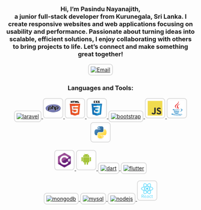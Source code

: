 
<h3 align="center">Hi, I’m Pasindu Nayanajith,<br> a junior full-stack developer from Kurunegala, Sri Lanka. I create responsive websites and web applications focusing on usability and performance. Passionate about turning ideas into scalable, efficient solutions, I enjoy collaborating with others to bring projects to life. Let’s connect and make something great together!</h3>



<p align="center">
    <a href="mailto:rmnpasindu@gmail.com" target="_blank" rel="noreferrer">
        <img src="https://ssl.gstatic.com/ui/v1/icons/mail/rfr/logo_gmail_lockup_default_1x_r5.png" alt="Email" width="100" height="50" style="border: 2px solid #ddd; border-radius: 8px; padding: 5px;"/>
    </a>
</p>

<h3 align="center">Languages and Tools:</h3>
<p align="center"> 
    <a href="https://laravel.com/" target="_blank" rel="noreferrer">
        <img src="https://github.com/Scar1109/skill-icons/blob/main/icons/Laravel-Light.svg" alt="laravel" width="40" height="40" style="border: 2px solid #ddd; border-radius: 8px; padding: 5px;"/>
    </a>
    <a href="https://www.php.net" target="_blank" rel="noreferrer">
        <img src="https://raw.githubusercontent.com/devicons/devicon/master/icons/php/php-original.svg" alt="php" width="40" height="40" style="border: 2px solid #ddd; border-radius: 8px; padding: 5px;"/>
    </a>
    <a href="https://www.w3.org/html/" target="_blank" rel="noreferrer">
        <img src="https://raw.githubusercontent.com/devicons/devicon/master/icons/html5/html5-original-wordmark.svg" alt="html5" width="40" height="40" style="border: 2px solid #ddd; border-radius: 8px; padding: 5px;"/>
    </a>
    <a href="https://www.w3schools.com/css/" target="_blank" rel="noreferrer">
        <img src="https://raw.githubusercontent.com/devicons/devicon/master/icons/css3/css3-original-wordmark.svg" alt="css3" width="40" height="40" style="border: 2px solid #ddd; border-radius: 8px; padding: 5px;"/>
    </a>
    <a href="https://getbootstrap.com" target="_blank" rel="noreferrer">
        <img src="https://github.com/Scar1109/skill-icons/blob/main/icons/Bootstrap.svg" alt="bootstrap" width="40" height="40" style="border: 2px solid #ddd; border-radius: 8px; padding: 5px;"/>
    </a>
    <a href="https://developer.mozilla.org/en-US/docs/Web/JavaScript" target="_blank" rel="noreferrer">
        <img src="https://raw.githubusercontent.com/devicons/devicon/master/icons/javascript/javascript-original.svg" alt="javascript" width="40" height="40" style="border: 2px solid #ddd; border-radius: 8px; padding: 5px;"/>
    </a>
    <a href="https://www.java.com" target="_blank" rel="noreferrer">
        <img src="https://raw.githubusercontent.com/devicons/devicon/master/icons/java/java-original.svg" alt="java" width="40" height="40" style="border: 2px solid #ddd; border-radius: 8px; padding: 5px;"/>
    </a>
    <a href="https://www.python.org" target="_blank" rel="noreferrer">
        <img src="https://raw.githubusercontent.com/devicons/devicon/master/icons/python/python-original.svg" alt="python" width="40" height="40" style="border: 2px solid #ddd; border-radius: 8px; padding: 5px;"/>
    </a>
    <br><br>
    <a href="https://www.w3schools.com/cs/" target="_blank" rel="noreferrer">
        <img src="https://raw.githubusercontent.com/devicons/devicon/master/icons/csharp/csharp-original.svg" alt="csharp" width="40" height="40" style="border: 2px solid #ddd; border-radius: 8px; padding: 5px;"/>
    </a>
    <a href="https://developer.android.com" target="_blank" rel="noreferrer">
        <img src="https://raw.githubusercontent.com/devicons/devicon/master/icons/android/android-original-wordmark.svg" alt="android" width="40" height="40" style="border: 2px solid #ddd; border-radius: 8px; padding: 5px;"/>
    </a>
    <a href="https://dart.dev" target="_blank" rel="noreferrer">
        <img src="https://www.vectorlogo.zone/logos/dartlang/dartlang-icon.svg" alt="dart" width="40" height="40" style="border: 2px solid #ddd; border-radius: 8px; padding: 5px;"/>
    </a>
    <a href="https://flutter.dev" target="_blank" rel="noreferrer">
        <img src="https://www.vectorlogo.zone/logos/flutterio/flutterio-icon.svg" alt="flutter" width="40" height="40" style="border: 2px solid #ddd; border-radius: 8px; padding: 5px;"/>
    </a>
    <br><br>
    <a href="https://www.mongodb.com/" target="_blank" rel="noreferrer">
        <img src="https://github.com/Scar1109/skill-icons/blob/main/icons/MongoDB.svg" alt="mongodb" width="40" height="40" style="border: 2px solid #ddd; border-radius: 8px; padding: 5px;"/>
    </a>
    <a href="https://www.mysql.com/" target="_blank" rel="noreferrer">
        <img src="https://github.com/Scar1109/skill-icons/blob/main/icons/MySQL-Light.svg" alt="mysql" width="40" height="40" style="border: 2px solid #ddd; border-radius: 8px; padding: 5px;"/>
    </a>
    <a href="https://nodejs.org" target="_blank" rel="noreferrer">
        <img src="https://github.com/Scar1109/skill-icons/blob/main/icons/NodeJS-Light.svg" alt="nodejs" width="40" height="40" style="border: 2px solid #ddd; border-radius: 8px; padding: 5px;"/>
    </a>
    <a href="https://reactjs.org/" target="_blank" rel="noreferrer">
        <img src="https://raw.githubusercontent.com/devicons/devicon/master/icons/react/react-original-wordmark.svg" alt="react" width="40" height="40" style="border: 2px solid #ddd; border-radius: 8px; padding: 5px;"/>
    </a>
    <a href="https://www.figma.com/" target="_blank" rel="noreferrer">
        <img src="https://www.vectorlogo.zone/logos/figma/figma-icon.svg" alt="figma" width="40" height="40" style="border: 2px solid #ddd; border-radius: 8
